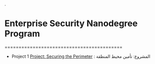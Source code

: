 .

# Enterprise Security Nanodegree Program

==========================================

- Project 1 [Project: Securing the Perimeter](https://docs.google.com/presentation/d/1sW_BQnI02aL8DKqH3fTW2QsJx3HO-77DYHSDhmJtJvg/edit#slide=id.g1e9ed12aab_0_0) : المشروع: تأمين محيط المنطقة
